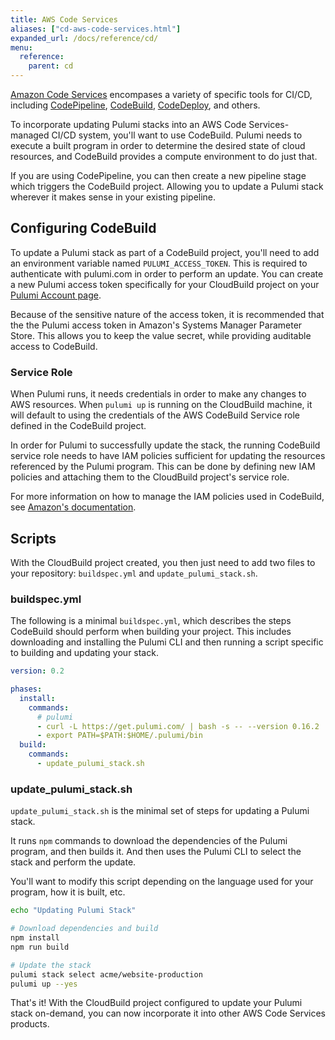 ```yaml
---
title: AWS Code Services
aliases: ["cd-aws-code-services.html"]
expanded_url: /docs/reference/cd/
menu:
  reference:
    parent: cd
---
```


[Amazon Code Services](https://aws.amazon.com/products/developer-tools/) encompases a variety
of specific tools for CI/CD, including [CodePipeline](https://aws.amazon.com/codepipeline/),
[CodeBuild](https://aws.amazon.com/codebuild/), [CodeDeploy](https://aws.amazon.com/codedeploy/),
and others.

To incorporate updating Pulumi stacks into an AWS Code Services-managed CI/CD system, you'll
want to use CodeBuild. Pulumi needs to execute a built program in order to determine the desired
state of cloud resources, and CodeBuild provides a compute environment to do just that.

If you are using CodePipeline, you can then create a new pipeline stage which triggers the
CodeBuild project. Allowing you to update a Pulumi stack wherever it makes sense in your existing
pipeline.

## Configuring CodeBuild

To update a Pulumi stack as part of a CodeBuild project, you'll need to add an environment variable
named `PULUMI_ACCESS_TOKEN`. This is required to authenticate with pulumi.com in order to perform
an update. You can create a new Pulumi access token specifically for your CloudBuild project on
your [Pulumi Account page](https://app.pulumi.com/account/tokens).

Because of the sensitive nature of the access token, it is recommended that the the Pulumi access
token in Amazon's Systems Manager Parameter Store. This allows you to keep the value secret, while
providing auditable access to CodeBuild.

### Service Role

When Pulumi runs, it needs credentials in order to make any changes to AWS resources. When
`pulumi up` is running on the CloudBuild machine, it will default to using the credentials of
the AWS CodeBuild Service role defined in the CodeBuild project.

In order for Pulumi to successfully update the stack, the running CodeBuild service role needs to
have IAM policies sufficient for updating the resources referenced by the Pulumi program.
This can be done by defining new IAM policies and attaching them to the CloudBuild project's service
role.

For more information on how to manage the IAM policies used in CodeBuild,
see [Amazon's documentation](https://docs.aws.amazon.com/codebuild/latest/userguide/setting-up.html#setting-up-service-role).

## Scripts

With the CloudBuild project created, you then just need to add two files to your repository:
`buildspec.yml` and `update_pulumi_stack.sh`.

### buildspec.yml

The following is a minimal `buildspec.yml`, which describes the steps CodeBuild should perform when
building your project. This includes downloading and installing the Pulumi CLI and then running a
script specific to building and updating your stack.

```yaml
version: 0.2

phases:
  install:
    commands:
      # pulumi
      - curl -L https://get.pulumi.com/ | bash -s -- --version 0.16.2
      - export PATH=$PATH:$HOME/.pulumi/bin
  build:
    commands:
      - update_pulumi_stack.sh
```

### update_pulumi_stack.sh

`update_pulumi_stack.sh` is the minimal set of steps for updating a Pulumi stack.

It runs `npm` commands to download the dependencies of the Pulumi program, and then builds it.
And then uses the Pulumi CLI to select the stack and perform the update.

You'll want to modify this script depending on the language used for your program, how it is
built, etc.

```bash
echo "Updating Pulumi Stack"

# Download dependencies and build
npm install
npm run build

# Update the stack
pulumi stack select acme/website-production
pulumi up --yes
```

That's it! With the CloudBuild project configured to update your Pulumi stack on-demand,
you can now incorporate it into other AWS Code Services products.

